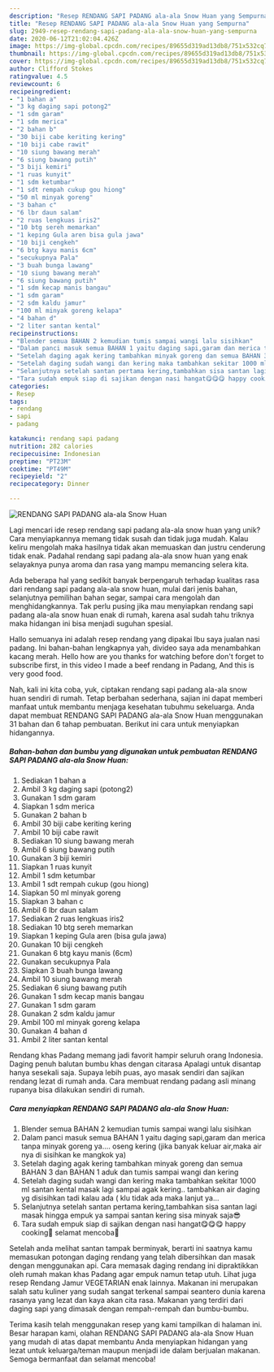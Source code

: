 ```yaml
---
description: "Resep RENDANG SAPI PADANG ala-ala Snow Huan yang Sempurna"
title: "Resep RENDANG SAPI PADANG ala-ala Snow Huan yang Sempurna"
slug: 2949-resep-rendang-sapi-padang-ala-ala-snow-huan-yang-sempurna
date: 2020-06-12T21:02:04.426Z
image: https://img-global.cpcdn.com/recipes/89655d319ad13db8/751x532cq70/rendang-sapi-padang-ala-ala-snow-huan-foto-resep-utama.jpg
thumbnail: https://img-global.cpcdn.com/recipes/89655d319ad13db8/751x532cq70/rendang-sapi-padang-ala-ala-snow-huan-foto-resep-utama.jpg
cover: https://img-global.cpcdn.com/recipes/89655d319ad13db8/751x532cq70/rendang-sapi-padang-ala-ala-snow-huan-foto-resep-utama.jpg
author: Clifford Stokes
ratingvalue: 4.5
reviewcount: 6
recipeingredient:
- "1 bahan a"
- "3 kg daging sapi potong2"
- "1 sdm garam"
- "1 sdm merica"
- "2 bahan b"
- "30 biji cabe keriting kering"
- "10 biji cabe rawit"
- "10 siung bawang merah"
- "6 siung bawang putih"
- "3 biji kemiri"
- "1 ruas kunyit"
- "1 sdm ketumbar"
- "1 sdt rempah cukup gou hiong"
- "50 ml minyak goreng"
- "3 bahan c"
- "6 lbr daun salam"
- "2 ruas lengkuas iris2"
- "10 btg sereh memarkan"
- "1 keping Gula aren bisa gula jawa"
- "10 biji cengkeh"
- "6 btg kayu manis 6cm"
- "secukupnya Pala"
- "3 buah bunga lawang"
- "10 siung bawang merah"
- "6 siung bawang putih"
- "1 sdm kecap manis bangau"
- "1 sdm garam"
- "2 sdm kaldu jamur"
- "100 ml minyak goreng kelapa"
- "4 bahan d"
- "2 liter santan kental"
recipeinstructions:
- "Blender semua BAHAN 2 kemudian tumis sampai wangi lalu sisihkan"
- "Dalam panci masuk semua BAHAN 1 yaitu daging sapi,garam dan merica tanpa minyak goreng ya.... oseng kering (jika banyak keluar air,maka air nya di sisihkan ke mangkok ya)"
- "Setelah daging agak kering tambahkan minyak goreng dan semua BAHAN 3 dan BAHAN 1 aduk dan tumis sampai wangi dan kering"
- "Setelah daging sudah wangi dan kering maka tambahkan sekitar 1000 ml santan kental masak lagi sampai agak kering.. tambahkan air daging yg disisihkan tadi kalau ada ( klu tidak ada maka lanjut ya..."
- "Selanjutnya setelah santan pertama kering,tambahkan sisa santan lagi masak hingga empuk ya sampai santan kering sisa minyak saja😎"
- "Tara sudah empuk siap di sajikan dengan nasi hangat😋😋😋 happy cooking🙂 selamat mencoba🤗"
categories:
- Resep
tags:
- rendang
- sapi
- padang

katakunci: rendang sapi padang 
nutrition: 282 calories
recipecuisine: Indonesian
preptime: "PT23M"
cooktime: "PT49M"
recipeyield: "2"
recipecategory: Dinner

---
```



![RENDANG SAPI PADANG ala-ala Snow Huan](https://img-global.cpcdn.com/recipes/89655d319ad13db8/751x532cq70/rendang-sapi-padang-ala-ala-snow-huan-foto-resep-utama.jpg)

Lagi mencari ide resep rendang sapi padang ala-ala snow huan yang unik? Cara menyiapkannya memang tidak susah dan tidak juga mudah. Kalau keliru mengolah maka hasilnya tidak akan memuaskan dan justru cenderung tidak enak. Padahal rendang sapi padang ala-ala snow huan yang enak selayaknya punya aroma dan rasa yang mampu memancing selera kita.

Ada beberapa hal yang sedikit banyak berpengaruh terhadap kualitas rasa dari rendang sapi padang ala-ala snow huan, mulai dari jenis bahan, selanjutnya pemilihan bahan segar, sampai cara mengolah dan menghidangkannya. Tak perlu pusing jika mau menyiapkan rendang sapi padang ala-ala snow huan enak di rumah, karena asal sudah tahu triknya maka hidangan ini bisa menjadi suguhan spesial.

Hallo semuanya ini adalah resep rendang yang dipakai Ibu saya jualan nasi padang. Ini bahan-bahan lengkapnya yah, divideo saya ada menambahkan kacang merah. Hello how are you thanks for watching before don&#39;t forget to subscribe first, in this video I made a beef rendang in Padang, And this is very good food.


Nah, kali ini kita coba, yuk, ciptakan rendang sapi padang ala-ala snow huan sendiri di rumah. Tetap berbahan sederhana, sajian ini dapat memberi manfaat untuk membantu menjaga kesehatan tubuhmu sekeluarga. Anda dapat membuat RENDANG SAPI PADANG ala-ala Snow Huan menggunakan 31 bahan dan 6 tahap pembuatan. Berikut ini cara untuk menyiapkan hidangannya.

<!--inarticleads1-->

##### Bahan-bahan dan bumbu yang digunakan untuk pembuatan RENDANG SAPI PADANG ala-ala Snow Huan:

1. Sediakan 1 bahan a
1. Ambil 3 kg daging sapi (potong2)
1. Gunakan 1 sdm garam
1. Siapkan 1 sdm merica
1. Gunakan 2 bahan b
1. Ambil 30 biji cabe keriting kering
1. Ambil 10 biji cabe rawit
1. Sediakan 10 siung bawang merah
1. Ambil 6 siung bawang putih
1. Gunakan 3 biji kemiri
1. Siapkan 1 ruas kunyit
1. Ambil 1 sdm ketumbar
1. Ambil 1 sdt rempah cukup (gou hiong)
1. Siapkan 50 ml minyak goreng
1. Siapkan 3 bahan c
1. Ambil 6 lbr daun salam
1. Sediakan 2 ruas lengkuas iris2
1. Sediakan 10 btg sereh memarkan
1. Siapkan 1 keping Gula aren (bisa gula jawa)
1. Gunakan 10 biji cengkeh
1. Gunakan 6 btg kayu manis (6cm)
1. Gunakan secukupnya Pala
1. Siapkan 3 buah bunga lawang
1. Ambil 10 siung bawang merah
1. Sediakan 6 siung bawang putih
1. Gunakan 1 sdm kecap manis bangau
1. Gunakan 1 sdm garam
1. Gunakan 2 sdm kaldu jamur
1. Ambil 100 ml minyak goreng kelapa
1. Gunakan 4 bahan d
1. Ambil 2 liter santan kental


Rendang khas Padang memang jadi favorit hampir seluruh orang Indonesia. Daging penuh balutan bumbu khas dengan citarasa Apalagi untuk disantap hanya sesekali saja. Supaya lebih puas, ayo masak sendiri dan sajikan rendang lezat di rumah anda. Cara membuat rendang padang asli minang rupanya bisa dilakukan sendiri di rumah. 

<!--inarticleads2-->

##### Cara menyiapkan RENDANG SAPI PADANG ala-ala Snow Huan:

1. Blender semua BAHAN 2 kemudian tumis sampai wangi lalu sisihkan
1. Dalam panci masuk semua BAHAN 1 yaitu daging sapi,garam dan merica tanpa minyak goreng ya.... oseng kering (jika banyak keluar air,maka air nya di sisihkan ke mangkok ya)
1. Setelah daging agak kering tambahkan minyak goreng dan semua BAHAN 3 dan BAHAN 1 aduk dan tumis sampai wangi dan kering
1. Setelah daging sudah wangi dan kering maka tambahkan sekitar 1000 ml santan kental masak lagi sampai agak kering.. tambahkan air daging yg disisihkan tadi kalau ada ( klu tidak ada maka lanjut ya...
1. Selanjutnya setelah santan pertama kering,tambahkan sisa santan lagi masak hingga empuk ya sampai santan kering sisa minyak saja😎
1. Tara sudah empuk siap di sajikan dengan nasi hangat😋😋😋 happy cooking🙂 selamat mencoba🤗


Setelah anda melihat santan tampak berminyak, berarti ini saatnya kamu memasukan potongan daging rendang yang telah dibersihkan dan masak dengan menggunakan api. Cara memasak daging rendang ini dipraktikkan oleh rumah makan khas Padang agar empuk namun tetap utuh. Lihat juga resep Rendang Jamur VEGETARIAN enak lainnya. Makanan ini merupakan salah satu kuliner yang sudah sangat terkenal sampai seantero dunia karena rasanya yang lezat dan kaya akan cita rasa. Makanan yang terdiri dari daging sapi yang dimasak dengan rempah-rempah dan bumbu-bumbu. 

Terima kasih telah menggunakan resep yang kami tampilkan di halaman ini. Besar harapan kami, olahan RENDANG SAPI PADANG ala-ala Snow Huan yang mudah di atas dapat membantu Anda menyiapkan hidangan yang lezat untuk keluarga/teman maupun menjadi ide dalam berjualan makanan. Semoga bermanfaat dan selamat mencoba!
